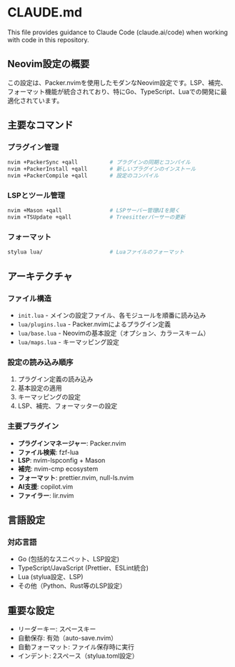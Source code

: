 # CLAUDE.md

This file provides guidance to Claude Code (claude.ai/code) when working with code in this repository.

## Neovim設定の概要

この設定は、Packer.nvimを使用したモダンなNeovim設定です。LSP、補完、フォーマット機能が統合されており、特にGo、TypeScript、Luaでの開発に最適化されています。

## 主要なコマンド

### プラグイン管理
```bash
nvim +PackerSync +qall          # プラグインの同期とコンパイル
nvim +PackerInstall +qall       # 新しいプラグインのインストール
nvim +PackerCompile +qall       # 設定のコンパイル
```

### LSPとツール管理
```bash
nvim +Mason +qall               # LSPサーバー管理UIを開く
nvim +TSUpdate +qall            # Treesitterパーサーの更新
```

### フォーマット
```bash
stylua lua/                     # Luaファイルのフォーマット
```

## アーキテクチャ

### ファイル構造
- `init.lua` - メインの設定ファイル、各モジュールを順番に読み込み
- `lua/plugins.lua` - Packer.nvimによるプラグイン定義
- `lua/base.lua` - Neovimの基本設定（オプション、カラースキーム）
- `lua/maps.lua` - キーマッピング設定

### 設定の読み込み順序
1. プラグイン定義の読み込み
2. 基本設定の適用
3. キーマッピングの設定
4. LSP、補完、フォーマッターの設定

### 主要プラグイン
- **プラグインマネージャー**: Packer.nvim
- **ファイル検索**: fzf-lua
- **LSP**: nvim-lspconfig + Mason
- **補完**: nvim-cmp ecosystem
- **フォーマット**: prettier.nvim, null-ls.nvim
- **AI支援**: copilot.vim
- **ファイラー**: lir.nvim

## 言語設定

### 対応言語
- Go (包括的なスニペット、LSP設定)
- TypeScript/JavaScript (Prettier、ESLint統合)
- Lua (stylua設定、LSP)
- その他（Python、Rust等のLSP設定）


## 重要な設定

- リーダーキー: スペースキー
- 自動保存: 有効（auto-save.nvim）
- 自動フォーマット: ファイル保存時に実行
- インデント: 2スペース（stylua.toml設定）
